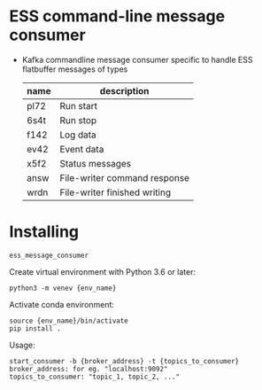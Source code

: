 # ESS command-line message consumer
  - Kafka commandline message consumer specific to handle ESS flatbuffer messages
    of types

    |name|description|
    |----|-----------|
    |pl72|Run start|
    |6s4t|Run stop|
    |f142|Log data|
    |ev42|Event data|
    |x5f2|Status messages|
    |answ|File-writer command response|
    |wrdn|File-writer finished writing|
Installing
==========

`ess_message_consumer`

Create virtual environment with Python 3.6 or later:

    python3 -m venev {env_name}

Activate conda environment:

    source {env_name}/bin/activate
    pip install .

Usage:

    start_consumer -b {broker_address} -t {topics_to_consumer}
    broker_address: for eg. "localhost:9092"
    topics_to_consumer: "topic_1, topic_2, ..."